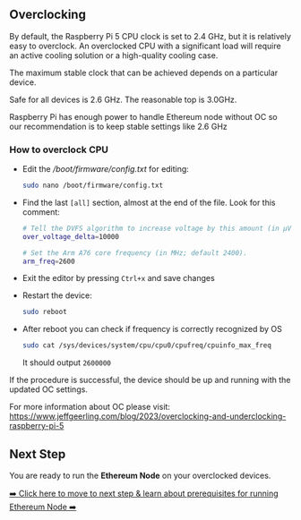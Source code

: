 ## Overclocking


By default, the Raspberry Pi 5 CPU clock is set to 2.4 GHz, but it is relatively easy to overclock. An overclocked CPU with a significant load will require an active cooling solution or a high-quality cooling case. 

The maximum stable clock that can be achieved depends on a particular device.

Safe for all devices is 2.6 GHz.
The reasonable top is 3.0GHz.

Raspberry Pi has enough power to handle Ethereum node without OC so our recommendation is to keep stable settings like 2.6 GHz


### How to overclock CPU
- Edit the _/boot/firmware/config.txt_ for editing:
  ```bash
  sudo nano /boot/firmware/config.txt
  ```
- Find the last `[all]` section, almost at the end of the file. Look for this comment:
   ```bash
   # Tell the DVFS algorithm to increase voltage by this amount (in µV; default 0).
   over_voltage_delta=10000

   # Set the Arm A76 core frequency (in MHz; default 2400).
   arm_freq=2600
   ```
- Exit the editor by pressing `Ctrl+x` and save changes
- Restart the device:
  ```bash
  sudo reboot
  ```
- After reboot you can check if frequency is correctly recognized by OS
  
   ```bash
  sudo cat /sys/devices/system/cpu/cpu0/cpufreq/cpuinfo_max_freq
   ```

  It should output `2600000`


If the procedure is successful, the device should be up and running with the updated OC settings.

For more information about OC please visit: https://www.jeffgeerling.com/blog/2023/overclocking-and-underclocking-raspberry-pi-5


## Next Step
You are ready to run the **Ethereum Node** on your overclocked devices.

[➡️ Click here to move to next step & learn about prerequisites for running Ethereum Node  ➡️](../2-run/1-geth-node.md)
